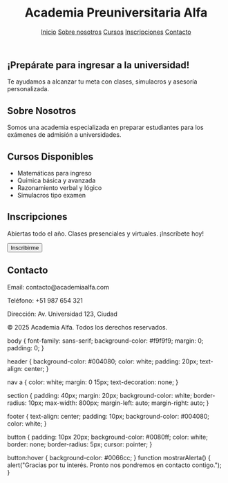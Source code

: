 <!DOCTYPE html>
<html lang="es">
<head>
  <meta charset="UTF-8">
  <title>Academia Preuniversitaria Alfa</title>
  <link rel="stylesheet" href="estilos.css">
</head>
<body>
  <header>
    <h1>Academia Preuniversitaria Alfa</h1>
    <nav>
      <a href="#inicio">Inicio</a>
      <a href="#sobre">Sobre nosotros</a>
      <a href="#cursos">Cursos</a>
      <a href="#inscripciones">Inscripciones</a>
      <a href="#contacto">Contacto</a>
    </nav>
  </header>

  <section id="inicio">
    <h2>¡Prepárate para ingresar a la universidad!</h2>
    <p>Te ayudamos a alcanzar tu meta con clases, simulacros y asesoría personalizada.</p>
  </section>

  <section id="sobre">
    <h2>Sobre Nosotros</h2>
    <p>Somos una academia especializada en preparar estudiantes para los exámenes de admisión a universidades.</p>
  </section>

  <section id="cursos">
    <h2>Cursos Disponibles</h2>
    <ul>
      <li>Matemáticas para ingreso</li>
      <li>Química básica y avanzada</li>
      <li>Razonamiento verbal y lógico</li>
      <li>Simulacros tipo examen</li>
    </ul>
  </section>

  <section id="inscripciones">
    <h2>Inscripciones</h2>
    <p>Abiertas todo el año. Clases presenciales y virtuales. ¡Inscríbete hoy!</p>
    <button onclick="mostrarAlerta()">Inscribirme</button>
  </section>

  <section id="contacto">
    <h2>Contacto</h2>
    <p>Email: contacto@academiaalfa.com</p>
    <p>Teléfono: +51 987 654 321</p>
    <p>Dirección: Av. Universidad 123, Ciudad</p>
  </section>

  <footer>
    <p>&copy; 2025 Academia Alfa. Todos los derechos reservados.</p>
  </footer>

  <script src="script.js"></script>
</body>
</html>
body {
  font-family: sans-serif;
  background-color: #f9f9f9;
  margin: 0;
  padding: 0;
}

header {
  background-color: #004080;
  color: white;
  padding: 20px;
  text-align: center;
}

nav a {
  color: white;
  margin: 0 15px;
  text-decoration: none;
}

section {
  padding: 40px;
  margin: 20px;
  background-color: white;
  border-radius: 10px;
  max-width: 800px;
  margin-left: auto;
  margin-right: auto;
}

footer {
  text-align: center;
  padding: 10px;
  background-color: #004080;
  color: white;
}

button {
  padding: 10px 20px;
  background-color: #0080ff;
  color: white;
  border: none;
  border-radius: 5px;
  cursor: pointer;
}

button:hover {
  background-color: #0066cc;
}
function mostrarAlerta() {
  alert("Gracias por tu interés. Pronto nos pondremos en contacto contigo.");
}

